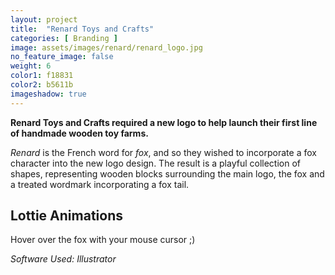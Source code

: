 ```yaml
---
layout: project
title:  "Renard Toys and Crafts"
categories: [ Branding ]
image: assets/images/renard/renard_logo.jpg
no_feature_image: false
weight: 6
color1: f18831
color2: b5611b
imageshadow: true
---
```


**Renard Toys and Crafts required a new logo to help launch their first line of handmade wooden toy farms.**

*Renard* is the French word for *fox*, and so they wished to incorporate a fox character into the new logo design. The result is a playful collection of shapes, representing wooden blocks surrounding the main logo, the fox and a treated wordmark incorporating a fox tail.

<h2>Lottie Animations</h2>

Hover over the fox with your mouse cursor ;)

<script src="https://unpkg.com/@lottiefiles/lottie-player@latest/dist/lottie-player.js"></script>
<script src="https://unpkg.com/@lottiefiles/lottie-interactivity@latest/dist/lottie-interactivity.min.js"></script>

<lottie-player id="renardlottie" src="/assets/images/renard/renard.json" background="transparent" speed="1" style="width: 300px; height: 300px; margin:auto;"></lottie-player>

<script>
LottieInteractivity.create({
    player:'#renardlottie',
    mode:"cursor",
    actions: [
        {
            type: "hover",
            forceFlag: false
        }
    ]
});
</script>

*Software Used: Illustrator*
